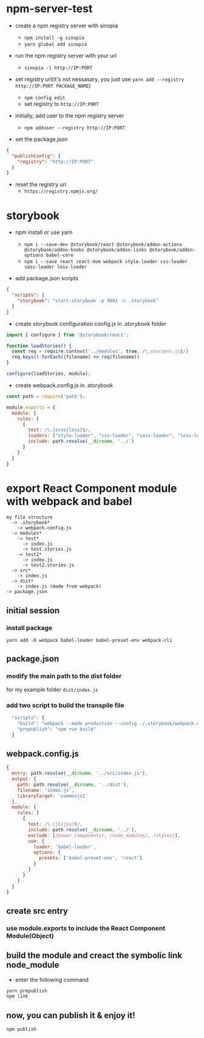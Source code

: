 # npm-server-test

- create a npm registry server with sinopia
    - ```npm install -g sinopia```
    - ```yarn global add sinopia```

- run the npm registry server with your url
    - ```sinopia -l http://IP:PORT```

- set registry url(it's not nessasary, you just use ```yarn add --registry http://IP:PORT PACKAGE_NAME```)
    - ```npm config edit```
    - set registry to ```http://IP:PORT```

- initially, add user to the npm registry server
    - ```npm adduser --registry http://IP:PORT```

- set the package.json
```json
{
  "publishConfig": {
    "registry": "http://IP:PORT"
  }
}
```

- reset the registry url
    - ```https://registry.npmjs.org/```

# storybook
- npm install or use yarn
    - ```npm i --save-dev @storybook/react @storybook/addon-actions @storybook/addon-knobs @storybook/addon-links @storybook/addon-options babel-core```
    - ```npm i --save react react-dom webpack style-loader css-loader sass-loader less-loader```

- add package.json scripts
```json
{
  "scripts": {
    "storybook": "start-storybook -p 9001 -c .storybook"
  }
}
```

- create storybook configuration config.js in .storybook folder
```javascript
import { configure } from '@storybook/react';

function loadStories() {
  const req = require.context('../modules', true, /\.stories\.js$/)
  req.keys().forEach((filename) => req(filename))
}

configure(loadStories, module);
```

- create webpack.config.js in .storybook
```javascript
const path = require('path');

module.exports = {
  module: {
    rules: [
      {
        test: /\.[scss|less]$/,
        loaders: ["style-loader", "css-loader", "sass-loader", "less-loader"],
        include: path.resolve(__dirname, '../')
      }
    ]
  }
}
```

# export React Component module with webpack and babel
```
my file structure
  -> .storybook*
    -> webpack.config.js
  -> modules*
    -> test*
      -> index.js
      -> test.stories.js
    -> test2*
      -> index.js
      -> test2.stories.js
  -> src*
    -> index.js
  -> dist*
    -> index.js (made from webpack)
-> package.json
```
## initial session
### install package
```
yarn add -D webpack babel-loader babel-preset-env webpack-cli
```

## package.json
### modify the main path to the dist folder
for my example folder
```dist/index.js```
### add two script to build the transpile file
```javascript
  "scripts": {
    "build": "webpack --mode production --config ./.storybook/webpack.config.js",
    "prepublish": "npm run build"
  }
```

## webpack.config.js
```javascript
{
  entry: path.resolve(__dirname, '../src/index.js'),
  output: {
    path: path.resolve(__dirname, '../dist'),
    filename: 'index.js',
    libraryTarget: 'commonjs2'
  },
  module: {
    rules: [
      {
        test: /\.(js|jsx)$/,
        include: path.resolve(__dirname, '../'),
        exclude: [/bower_components/, /node_modules/, /styles/],
        use: {
          loader: 'babel-loader',
          options: {
            presets: ['babel-preset-env', 'react']
          }
        }
      }
    ]
  }
}
```

## create src entry
### use module.exports to include the React Component Module(Object)

## build the module and creact the symbolic link node_module
- enter the following command
``` bash
yarn prepublish
npm link
```

## now, you can publish it & enjoy it!
```npm publish```